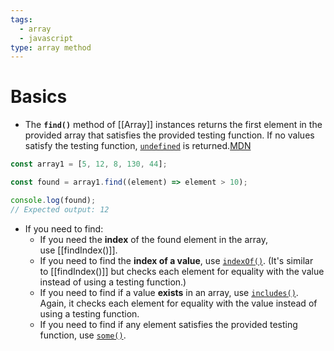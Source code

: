 ```yaml
---
tags:
  - array
  - javascript
type: array method
---
```


# Basics
- The **`find()`** method of [[Array]] instances returns the first element in the provided array that satisfies the provided testing function. If no values satisfy the testing function, [`undefined`](https://developer.mozilla.org/en-US/docs/Web/JavaScript/Reference/Global_Objects/undefined) is returned.[MDN](https://developer.mozilla.org/en-US/docs/Web/JavaScript/Reference/Global_Objects/Array/find)

```javascript
const array1 = [5, 12, 8, 130, 44];

const found = array1.find((element) => element > 10);

console.log(found);
// Expected output: 12
```
- If you need to find:
	- If you need the **index** of the found element in the array, use [[findIndex()]].
	- If you need to find the **index of a value**, use [`indexOf()`](https://developer.mozilla.org/en-US/docs/Web/JavaScript/Reference/Global_Objects/Array/indexOf). (It's similar to [[findIndex()]] but checks each element for equality with the value instead of using a testing function.)
	- If you need to find if a value **exists** in an array, use [`includes()`](https://developer.mozilla.org/en-US/docs/Web/JavaScript/Reference/Global_Objects/Array/includes). Again, it checks each element for equality with the value instead of using a testing function.
	- If you need to find if any element satisfies the provided testing function, use [`some()`](https://developer.mozilla.org/en-US/docs/Web/JavaScript/Reference/Global_Objects/Array/some). 
